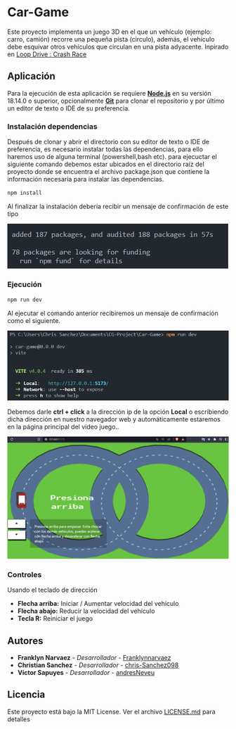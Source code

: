 # Car-Game

Este proyecto implementa un juego 3D en el que un vehículo (ejemplo: carro, camión) recorre una pequeña pista (circulo), además, el vehículo debe esquivar otros vehículos que circulan en una pista adyacente. Inpirado en [Loop Drive : Crash Race](https://apps.apple.com/us/app/loop-drive-crash-race/id992442150)

## Aplicación

Para la ejecución de esta aplicación se requiere **[Node.js](https://nodejs.org/es/)** en su versión 18.14.0 o superior, opcionalmente **[Git](https://git-scm.com/downloads)** para clonar el repositorio y por último un editor de texto o IDE de su preferencia.

### Instalación dependencias

Después de clonar y abrir el directorio con su editor de texto o IDE de preferencia, es necesario instalar todas las dependencias, para ello haremos uso de alguna terminal (powershell,bash etc). para ejecuctar el siguiente comando debemos estar ubicados en el directorio raíz del proyecto donde se encuentra el archivo package.json que contiene la información necesaria para instalar las dependencias.

```bash
npm install
```

Al finalizar la instalación debería recibir un mensaje de confirmación de este tipo

![Alt text](public\confirmation.png "Confirmación")

### Ejecución

```bash
npm run dev
```

Al ejecutar el comando anterior recibiremos un mensaje de confirmación como el siguiente.

<img src="public\Run.png" alt="Alt text" title="Run">

Debemos darle **ctrl + click** a la dirección ip de la opción **Local** o escribiendo dicha dirección en nuestro navegador web y automáticamente estaremos en la página principal del video juego..

![Alt text](public\Start.png "Start")

### Controles

Usando el teclado de dirección

- **Flecha arriba:** Iniciar / Aumentar velocidad del vehículo
- **Flecha abajo:** Reducir la velocidad del vehículo
- **Tecla R:** Reiniciar el juego

## Autores

- **Franklyn Narvaez** - _Desarrollador_ - [Franklynnarvaez](https://github.com/Franklynnarvaez)
- **Christian Sanchez** - _Desarrollador_ - [chris-Sanchez098](https://github.com/chris-Sanchez098)
- **Víctor Sapuyes** - _Desarrollador_ - [andresNeveu](https://github.com/andresNeveu)

## Licencia

Este proyecto está bajo la MIT License. Ver el archivo [LICENSE.md](LICENSE.md) para detalles
